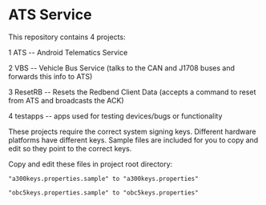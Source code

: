# ATS Service

This repository contains 4 projects:

1 ATS -- Android Telematics Service 

2 VBS -- Vehicle Bus Service (talks to the CAN and J1708 buses and forwards this info to ATS)

3 ResetRB -- Resets the Redbend Client Data (accepts a command to reset from ATS and broadcasts the ACK)

4 testapps -- apps used for testing devices/bugs or functionality


These projects require the correct system signing keys. Different hardware platforms have different keys. Sample files are included for you to copy and edit so they point to the correct keys.

Copy and edit these files in project root directory:

	"a300keys.properties.sample" to "a300keys.properties"

	"obc5keys.properties.sample" to "obc5keys.properties"


